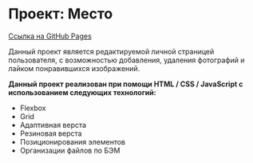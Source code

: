 # Проект: Место

[Ссылка на GitHub Pages](https://github.com/PSK888/mesto.git)

Данный проект является редактируемой личной страницей пользователя, с возможностью добавления, удаления фотографий и лайком понравившихся изображений.

**Данный проект реализован при помощи HTML / CSS / JavaScript с использованием следующих технологий:**
* Flexbox
* Grid
* Адаптивная верста
* Резиновая верста
* Позиционирования элементов
* Организации файлов по БЭМ






